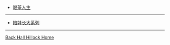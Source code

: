 <!-- docs/_sidebar.md -->

* [喝茶人生](/docs/TeaNCaffee.md)
***
+ [陪娃长大系列](https://hallhillock.com/../../index.html)
***
 <i class="fa fa-home" aria-hidden="true"></i> [Back Hall Hillock Home](https://hallhillock.com)
